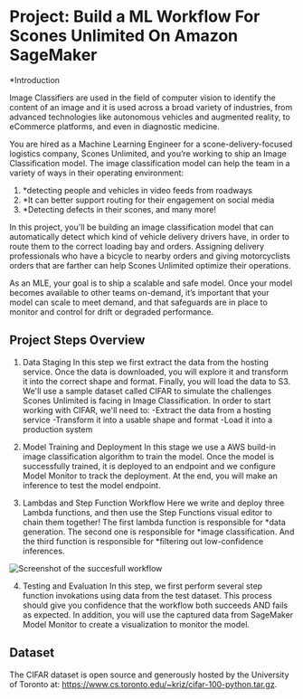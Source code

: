 # Project: Build a ML Workflow For Scones Unlimited On Amazon SageMaker

*Introduction

Image Classifiers are used in the field of computer vision to identify the content of an image and it is used across a broad variety of industries, from advanced technologies like autonomous vehicles and augmented reality, to eCommerce platforms, and even in diagnostic medicine.

You are hired as a Machine Learning Engineer for a scone-delivery-focused logistics company, Scones Unlimited, and you’re working to ship an Image Classification model. The image classification model can help the team in a variety of ways in their operating environment: 

1. *detecting people and vehicles in video feeds from roadways
2. *It can better support routing for their engagement on social media
3. *Detecting defects in their scones, and many more!

In this project, you'll be building an image classification model that can automatically detect which kind of vehicle delivery drivers have, in order to route them to the correct loading bay and orders. Assigning delivery professionals who have a bicycle to nearby orders and giving motorcyclists orders that are farther can help Scones Unlimited optimize their operations.

As an MLE, your goal is to ship a scalable and safe model. Once your model becomes available to other teams on-demand, it’s important that your model can scale to meet demand, and that safeguards are in place to monitor and control for drift or degraded performance.

## Project Steps Overview

1. Data Staging
In this step we first extract the data from the hosting service. Once the data is downloaded, you will explore it and transform it into the correct shape and format. Finally, you will load the data to S3.
We'll use a sample dataset called CIFAR to simulate the challenges Scones Unlimited is facing in Image Classification. In order to start working with CIFAR, we'll need to:
   -Extract the data from a hosting service
   -Transform it into a usable shape and format
   -Load it into a production system
   
2. Model Training and Deployment
In this stage we use a AWS build-in image classification algorithm to train the model. Once the model is successfully trained, it is deployed to an endpoint and we configure Model Monitor to track the deployment. At the end, you will make an inference to test the model endpoint.

3. Lambdas and Step Function Workflow
Here we write and deploy three Lambda functions, and then use the Step Functions visual editor to chain them together!
The first lambda function is responsible for *data generation. The second one is responsible for *image classification. And the third function is responsible for *filtering out low-confidence inferences.

![Screenshot of the succesfull workflow]('/screenshots/stepfunction_success.png')

4. Testing and Evaluation
In this step, we first perform several step function invokations using data from the test dataset. This process should give you confidence that the workflow both succeeds AND fails as expected. In addition, you will use the captured data from SageMaker Model Monitor to create a visualization to monitor the model.

## Dataset
The CIFAR dataset is open source and generously hosted by the University of Toronto at: https://www.cs.toronto.edu/~kriz/cifar-100-python.tar.gz.
